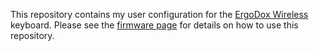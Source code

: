 This repository contains my user configuration for the [ErgoDox
Wireless](https://www.slicemk.com/pages/ergodox-wireless) keyboard. Please see
the [firmware page](https://www.slicemk.com/pages/ergodox-wireless-firmware) for
details on how to use this repository.
